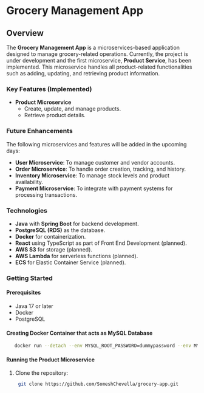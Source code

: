 # Grocery Management App

## Overview
The **Grocery Management App** is a microservices-based application designed to manage grocery-related operations. Currently, the project is under development and the first microservice, **Product Service**, has been implemented. This microservice handles all product-related functionalities such as adding, updating, and retrieving product information.

### Key Features (Implemented)
- **Product Microservice**
    - Create, update, and manage products.
    - Retrieve product details.

### Future Enhancements
The following microservices and features will be added in the upcoming days:
- **User Microservice**: To manage customer and vendor accounts.
- **Order Microservice**: To handle order creation, tracking, and history.
- **Inventory Microservice**: To manage stock levels and product availability.
- **Payment Microservice**: To integrate with payment systems for processing transactions.

### Technologies
- **Java** with **Spring Boot** for backend development.
- **PostgreSQL (RDS)** as the database.
- **Docker** for containerization.
- **React** using TypeScript as part of Front End Development (planned).
- **AWS S3** for storage (planned).
- **AWS Lambda** for serverless functions (planned).
- **ECS** for Elastic Container Service (planned).

### Getting Started

#### Prerequisites
- Java 17 or later
- Docker
- PostgreSQL

#### Creating Docker Container that acts as MySQL Database

```bash
   docker run --detach --env MYSQL_ROOT_PASSWORD=dummypassword --env MYSQL_USER=dummyuser --env MYSQL_PASSWORD=dummygrocery --env MYSQL_DATABASE=grocery --name mysql_grocery --publish 3306:3306 mysql:8-oracle
```

#### Running the Product Microservice
1. Clone the repository:
   ```bash
    git clone https://github.com/SomeshChevella/grocery-app.git
   ```
